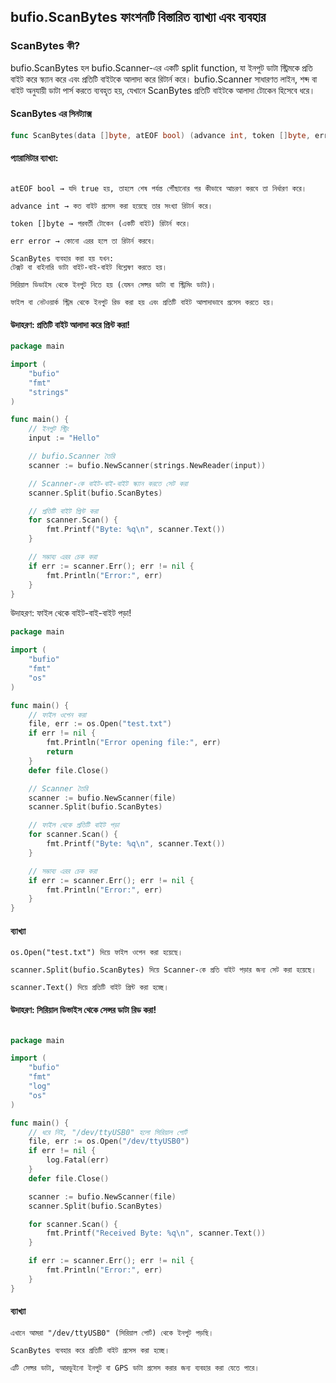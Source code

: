 ## bufio.ScanBytes ফাংশনটি বিস্তারিত ব্যাখ্যা এবং ব্যবহার
### ScanBytes কী?
bufio.ScanBytes হল bufio.Scanner-এর একটি split function, যা ইনপুট ডাটা স্ট্রিমকে প্রতি বাইট করে স্ক্যান করে এবং প্রতিটি বাইটকে আলাদা করে রিটার্ন করে।
bufio.Scanner সাধারণত লাইন, শব্দ বা বাইট অনুযায়ী ডাটা পার্স করতে ব্যবহৃত হয়, যেখানে ScanBytes প্রতিটি বাইটকে আলাদা টোকেন হিসেবে ধরে।

#### ScanBytes এর সিনট্যাক্স

```go
func ScanBytes(data []byte, atEOF bool) (advance int, token []byte, err error)
```
#### প্যারামিটার ব্যাখ্যা:
```data []byte → ইনপুট ডাটা স্ট্রিম (যে বাফার থেকে বাইট নেওয়া হবে)।

atEOF bool → যদি true হয়, তাহলে শেষ পর্যন্ত পৌঁছানোর পর কীভাবে আচরণ করবে তা নির্ধারণ করে।

advance int → কত বাইট প্রসেস করা হয়েছে তার সংখ্যা রিটার্ন করে।

token []byte → পরবর্তী টোকেন (একটি বাইট) রিটার্ন করে।

err error → কোনো এরর হলে তা রিটার্ন করবে।

ScanBytes ব্যবহার করা হয় যখন:
টেক্সট বা বাইনারি ডাটা বাইট-বাই-বাইট বিশ্লেষণ করতে হয়।

সিরিয়াল ডিভাইস থেকে ইনপুট নিতে হয় (যেমন সেন্সর ডাটা বা স্ট্রিমিং ডাটা)।

ফাইল বা নেটওয়ার্ক স্ট্রিম থেকে ইনপুট রিড করা হয় এবং প্রতিটি বাইট আলাদাভাবে প্রসেস করতে হয়।
```
#### উদাহরণ: প্রতিটি বাইট আলাদা করে প্রিন্ট করা!
```go
package main

import (
	"bufio"
	"fmt"
	"strings"
)

func main() {
	// ইনপুট স্ট্রিং
	input := "Hello"

	// bufio.Scanner তৈরি
	scanner := bufio.NewScanner(strings.NewReader(input))

	// Scanner-কে বাইট-বাই-বাইট স্ক্যান করতে সেট করা
	scanner.Split(bufio.ScanBytes)

	// প্রতিটি বাইট প্রিন্ট করা
	for scanner.Scan() {
		fmt.Printf("Byte: %q\n", scanner.Text())
	}

	// সম্ভাব্য এরর চেক করা
	if err := scanner.Err(); err != nil {
		fmt.Println("Error:", err)
	}
}
```
উদাহরণ: ফাইল থেকে বাইট-বাই-বাইট পড়া!

```go
package main

import (
	"bufio"
	"fmt"
	"os"
)

func main() {
	// ফাইল ওপেন করা
	file, err := os.Open("test.txt")
	if err != nil {
		fmt.Println("Error opening file:", err)
		return
	}
	defer file.Close()

	// Scanner তৈরি
	scanner := bufio.NewScanner(file)
	scanner.Split(bufio.ScanBytes)

	// ফাইল থেকে প্রতিটি বাইট পড়া
	for scanner.Scan() {
		fmt.Printf("Byte: %q\n", scanner.Text())
	}

	// সম্ভাব্য এরর চেক করা
	if err := scanner.Err(); err != nil {
		fmt.Println("Error:", err)
	}
}
```
#### ব্যাখ্যা
```
os.Open("test.txt") দিয়ে ফাইল ওপেন করা হয়েছে।

scanner.Split(bufio.ScanBytes) দিয়ে Scanner-কে প্রতি বাইট পড়ার জন্য সেট করা হয়েছে।

scanner.Text() দিয়ে প্রতিটি বাইট প্রিন্ট করা হচ্ছে।
```
#### উদাহরণ: সিরিয়াল ডিভাইস থেকে সেন্সর ডাটা রিড করা!
```অনেক ক্ষেত্রে UART বা Serial Communication ব্যবহার করে সেন্সর বা IoT ডিভাইস থেকে ইনপুট নেওয়া হয়। সেখানে ScanBytes ব্যবহার করা যায়।
```

```go
package main

import (
	"bufio"
	"fmt"
	"log"
	"os"
)

func main() {
	// ধরে নিই, "/dev/ttyUSB0" হলো সিরিয়াল পোর্ট
	file, err := os.Open("/dev/ttyUSB0")
	if err != nil {
		log.Fatal(err)
	}
	defer file.Close()

	scanner := bufio.NewScanner(file)
	scanner.Split(bufio.ScanBytes)

	for scanner.Scan() {
		fmt.Printf("Received Byte: %q\n", scanner.Text())
	}

	if err := scanner.Err(); err != nil {
		fmt.Println("Error:", err)
	}
}
```
#### ব্যাখ্যা
```
এখানে আমরা "/dev/ttyUSB0" (সিরিয়াল পোর্ট) থেকে ইনপুট পড়ছি।

ScanBytes ব্যবহার করে প্রতিটি বাইট প্রসেস করা হচ্ছে।

এটি সেন্সর ডাটা, আরডুইনো ইনপুট বা GPS ডাটা প্রসেস করার জন্য ব্যবহার করা যেতে পারে।
```
